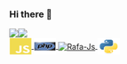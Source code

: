 ### Hi there 👋

 <div>
  <a href="https://github.com/jvrcavalcanti">
    <img align="left" src="https://github-readme-stats.vercel.app/api?username=jvrcavalcanti&count_private=true&show_icons=true&theme=radical" />
    <img align="left" src="https://github-readme-stats.vercel.app/api/top-langs/?username=jvrcavalcanti&theme=radical&layout=compact" />
</div>
<br>
<div style="display: inline_block">
  <img align="center" alt="Js" height="30" width="40" src="https://raw.githubusercontent.com/devicons/devicon/master/icons/javascript/javascript-plain.svg">
  <img align="center" alt="Php" height="30" width="40" src="https://raw.githubusercontent.com/devicons/devicon/master/icons/php/php-original.svg">
  <img align="center" alt="Rafa-Js" height="30" width="40" src="https://raw.githubusercontent.com/devicons/devicon/master/icons/php/laravel-plain.svg">
  <img align="center" alt="Rafa-Python" height="30" width="40" src="https://raw.githubusercontent.com/devicons/devicon/master/icons/python/python-original.svg">
</div>

<!--
**jvrcavalcanti/jvrcavalcanti** is a ✨ _special_ ✨ repository because its `README.md` (this file) appears on your GitHub profile.

Here are some ideas to get you started:

- 🔭 I’m currently working on ...
- 🌱 I’m currently learning ...
- 👯 I’m looking to collaborate on ...
- 🤔 I’m looking for help with ...
- 💬 Ask me about ...
- 📫 How to reach me: ...
- 😄 Pronouns: ...
- ⚡ Fun fact: ...
-->
